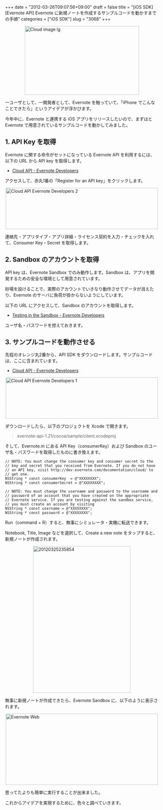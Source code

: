 +++
date = "2012-03-26T09:07:56+09:00"
draft = false
title = "[iOS SDK][Evernote API] Evernote に新規ノートを作成するサンプルコードを動かすまでの手順"
categories = ["iOS SDK"]
slug = "3068"
+++

<img style="display:block; margin-left:auto; margin-right:auto;" src="/images/2012/03/cloud_image_lg.png" alt="Cloud image lg" title="cloud_image_lg.png" border="0" width="375" height="225" />

一ユーザとして、一開発者として、Evernote を触っていて、「iPhone でこんなことできたら」というアイデアが浮かびます。

今年中に、Evernote と連携する iOS アプリをリリースしたいので、まずはと Evernote で用意されているサンプルコードを動かしてみました。

<h2>1. API Key を取得</h2>

Evernote に関する命令がセットになっている Evernote API を利用するには、以下の URL から API key を取得します。

<ul><li><a href="http://dev.evernote.com/documentation/cloud/" target="_blank">Cloud API - Evernote Developers</a></li></ul>

アクセスして、赤丸1番の「Register for an API key」をクリックします。

<img style="display:block; margin-left:auto; margin-right:auto;" src="/images/2012/03/Cloud-API-Evernote-Developers-2.png" alt="Cloud API  Evernote Developers 2" title="Cloud API - Evernote Developers 2.png" border="0" width="500" height="135" />

連絡先・アプリタイプ・アプリ詳細・ライセンス契約を入力・チェックを入れて、Consumer Key・Secret を取得します。

<h2>2. Sandbox のアカウントを取得</h2>

API key は、Evernote Sandbox でのみ動作します。Sandbox は、アプリを開発するための安全な環境として用意されています。

砂場を設けることで、実際のアカウントでいきなり動作させてデータが消えたり、Evernote のサーバに負荷が掛からないようにしています。

以下の URL にアクセスして、Sandbox のアカウントを取得します。

<ul><li><a href="http://dev.evernote.com/documentation/cloud/chapters/Testing.php" target="_blank">Testing in the Sandbox - Evernote Developers</a></li></ul>

ユーザ名・パスワードを控えておきます。

<h2>3. サンプルコードを動作させる</h2>

先程のオレンジ丸2番から、API SDK をダウンロードします。サンプルコードは、ここに含まれています。

<ul><li><a href="http://dev.evernote.com/documentation/cloud/" target="_blank">Cloud API - Evernote Developers</a></li></ul>

<img style="display:block; margin-left:auto; margin-right:auto;" src="/images/2012/03/Cloud-API-Evernote-Developers-1.png" alt="Cloud API  Evernote Developers 1" title="Cloud API - Evernote Developers-1.png" border="0" width="500" height="135" />

ダウンロードしたら、以下のプロジェクトを Xcode で開きます。

<blockquote>evernote-api-1.21/cocoa/sample/client.xcodeproj</blockquote>

そして、Evernote.m にある API Key（consumerKey）および Sandbox のユーザ名・パスワードを取得したものに書き換えます。

<pre><code>// NOTE: You must change the consumer key and consumer secret to the
// key and secret that you received from Evernote. If you do not have
// an API key, visit http://dev.evernote.com/documentation/cloud/ to
// get one.
NSString * const consumerKey  = @&quot;XXXXXXXX&quot;;
NSString * const consumerSecret = @&quot;XXXXXXXX&quot;;

// NOTE: You must change the username and password to the username and
// password of an account that you have created on the appropriate
// Evernote service. If you are testing against the sandbox service,
// you must create an account by visiting
NSString * const username = @&quot;XXXXXXXX&quot;;
NSString * const password = @&quot;XXXXXXXX&quot;;  
</code></pre>

Run（command + R）すると、無事にシミュレータ・実機に転送できます。

Notebook, Title, Image などを選択して、Create a new note をタップすると、新規ノートが作成されます。

<img style="display:block; margin-left:auto; margin-right:auto;" src="/images/2012/03/20120325235854.png" alt="20120325235854" title="20120325235854.png" border="0" width="320" height="480" />

無事に新規ノートが作成できたら、Evernote Sandbox に、以下のように表示されます。

<img style="display:block; margin-left:auto; margin-right:auto;" src="/images/2012/03/Evernote-Web.png" alt="Evernote Web" title="Evernote Web.png" border="0" width="500" height="233" />

思ってたよりも簡単に実行することが出来ました。

これからアイデアを実現するために、色々と調べていきます。
